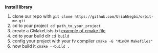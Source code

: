 **install library**
1. clone our repo with ```git clone https://github.com/UriahNegbi/orbit-me.git```
2. cd to your project``` cd path_to_your_project```
3. create a CMakeLists.txt [example of cmake file](https://github.com/UriahNegbi/orbit-me/blob/main/examples/cmakeExample.txt)
4. cd to your build dir ```cd build```
5. config your project with your fv compiler ```cmake -G "MinGW Makefiles"```
6. now build it ```cmake --build .```
